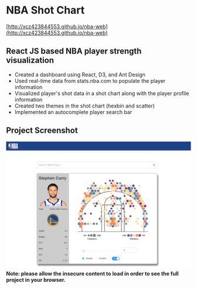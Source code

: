 # NBA Shot Chart
[http://xcz423844553.github.io/nba-web](http://xcz423844553.github.io/nba-web)

## React JS based NBA player strength visualization

- Created a dashboard using React, D3, and Ant Design
- Used real-time data from stats.nba.com to populate the player information
- Visualized player's shot data in a shot chart along with the player profile information
- Created two themes in the shot chart (hexbin and scatter)
- Implemented an autocomplete player search bar

## Project Screenshot

![NBA-web](./Screenshot.PNG)
**Note: please allow the insecure content to load in order to see the full project in your browser.**
